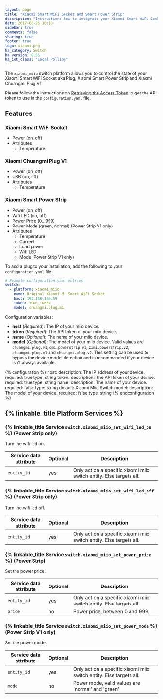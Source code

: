 ```yaml
---
layout: page
title: "Xiaomi Smart WiFi Socket and Smart Power Strip"
description: "Instructions how to integrate your Xiaomi Smart WiFi Socket aka Plug or Xiaomi Smart Power Strip within Home Assistant."
date: 2017-08-26 10:18
sidebar: true
comments: false
sharing: true
footer: true
logo: xiaomi.png
ha_category: Switch
ha_version: 0.56
ha_iot_class: "Local Polling"
---
```


The `xiaomi_miio` switch platform allows you to control the state of your Xiaomi Smart WiFi Socket aka Plug, Xiaomi Smart Power Strip and Xiaomi Chuangmi Plug V1.

Please follow the instructions on [Retrieving the Access Token](/components/vacuum.xiaomi_miio/#retrieving-the-access-token) to get the API token to use in the `configuration.yaml` file.

## Features

### Xiaomi Smart WiFi Socket

* Power (on, off)
* Attributes
  - Temperature

### Xiaomi Chuangmi Plug V1

* Power (on, off)
* USB (on, off)
* Attributes
  - Temperature

### Xiaomi Smart Power Strip

* Power (on, off)
* Wifi LED (on, off)
* Power Price (0...999)
* Power Mode (green, normal) (Power Strip V1 only)
* Attributes
  - Temperature
  - Current
  - Load power
  - Wifi LED
  - Mode (Power Strip V1 only)

To add a plug to your installation, add the following to your `configuration.yaml` file:

```yaml
# Example configuration.yaml entries
switch:
  - platform: xiaomi_miio
    name: Original Xiaomi Mi Smart WiFi Socket
    host: 192.168.130.59
    token: YOUR_TOKEN
    model: chuangmi.plug.m1
```

Configuration variables:
- **host** (*Required*): The IP of your miio device.
- **token** (*Required*): The API token of your miio device.
- **name** (*Optional*): The name of your miio device.
- **model** (*Optional*): The model of your miio device. Valid values are `chuangmi.plug.v1`, `qmi.powerstrip.v1`, `zimi.powerstrip.v2`, `chuangmi.plug.m1` and `chuangmi.plug.v2`. This setting can be used to bypass the device model detection and is recommended if your device isn't always available.

{% configuration %}
host:
  description: The IP address of your device.
  required: true
  type: string
token:
  description: The API token of your device.
  required: true
  type: string
name:
  description: The name of your device.
  required: false
  type: string
  default: Xiaomi Miio Switch
model:
  description: The model of your device.
  required: false
  type: string
{% endconfiguration %}

## {% linkable_title Platform Services %}

### {% linkable_title Service `switch.xiaomi_miio_set_wifi_led_on` %} (Power Strip only)

Turn the wifi led on.

| Service data attribute    | Optional | Description                                             |
|---------------------------|----------|---------------------------------------------------------|
| `entity_id`               |      yes | Only act on a specific xiaomi miio switch entity. Else targets all.  |

### {% linkable_title Service `switch.xiaomi_miio_set_wifi_led_off` %} (Power Strip only)

Turn the wifi led off.

| Service data attribute    | Optional | Description                                             |
|---------------------------|----------|---------------------------------------------------------|
| `entity_id`               |      yes | Only act on a specific xiaomi miio switch entity. Else targets all.  |

### {% linkable_title Service `switch.xiaomi_miio_set_power_price` %} (Power Strip)

Set the power price.

| Service data attribute    | Optional | Description                                             |
|---------------------------|----------|---------------------------------------------------------|
| `entity_id`               |      yes | Only act on a specific xiaomi miio switch entity. Else targets all.  |
| `price`                   |       no | Power price, between 0 and 999.                         |

### {% linkable_title Service `switch.xiaomi_miio_set_power_mode` %} (Power Strip V1 only)

Set the power mode.

| Service data attribute    | Optional | Description                                                   |
|---------------------------|----------|---------------------------------------------------------------|
| `entity_id`               |      yes | Only act on a specific xiaomi miio switch entity. Else targets all.  |
| `mode`                    |       no | Power mode, valid values are 'normal' and 'green'             |
